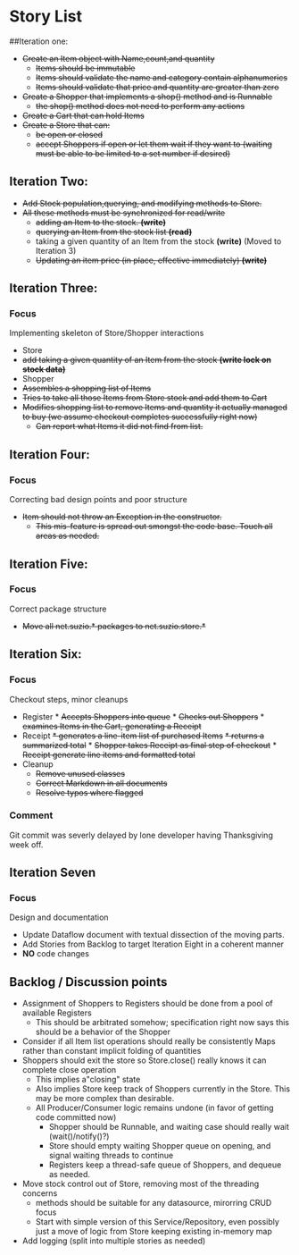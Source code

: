 # Story List
##Iteration one:

* ~~Create an Item object with Name,count,and quantity~~
   * ~~Items should be immutable~~
   * ~~Items should validate the name and category contain alphanumerics~~
   * ~~Items should validate that price and quantity are greater than zero~~
* ~~Create a Shopper that implements a shop() method and is Runnable~~
   * ~~the shop() method does not need to perform any actions~~
* ~~Create a Cart that can hold Items~~
* ~~Create a Store that can:~~
   * ~~be open or closed~~
   * ~~accept Shoppers if open or let them wait if they want to (waiting must be able to be limited to a set number if desired)~~
 
## Iteration Two:

* ~~Add Stock population,querying, and modifying methods to Store.~~
* ~~All these methods must be synchronized for read/write~~
    * ~~adding an Item to the stock. **(write)**~~
    * ~~querying an Item from the stock list **(read)**~~
    * taking a given quantity of an Item from the stock **(write)** (Moved to Iteration 3)
    * ~~Updating an item price (in place, effective immediately) **(write)**~~
   
## Iteration Three:
### Focus

Implementing skeleton of Store/Shopper interactions

* Store
 * ~~add taking a given quantity of an Item from the stock **(write lock on stock data)**~~
* Shopper
 * ~~Assembles a shopping list of Items~~
 * ~~Tries to take all those Items from Store stock and add them to Cart~~
 * ~~Modifies shopping list to remove Items and quantity it actually managed to buy (we assume checkout completes successfully right now)~~
   * ~~Can report what Items it did not find from list.~~
 
## Iteration Four:
### Focus

Correcting bad design points and poor structure

* ~~Item should not throw an Exception in the constructor.~~
   * ~~This mis-feature is spread out smongst the code base.  Touch all areas as needed.~~
  
   
## Iteration Five:
### Focus
 
 Correct package structure
 
 * ~~Move all net.suzio.* packages to net.suzio.store.*~~
 
## Iteration Six:
### Focus
Checkout steps, minor cleanups
 
* Register
      * ~~Accepts Shoppers into queue~~
      * ~~Checks out Shoppers~~
      * ~~examines Items in the Cart, generating a Receipt~~
* Receipt
      ~~* generates a line-item list of purchased Items~~
      ~~* returns a summarized total~~
      * ~~Shopper takes Receipt as final step of checkout~~
      * ~~Receipt generate line items and formatted total~~
* Cleanup
    * ~~Remove unused classes~~
    * ~~Correct Markdown in all documents~~
    * ~~Resolve typos where flagged~~

### Comment

Git commit was severly delayed by lone developer having Thanksgiving week off. 

## Iteration Seven
### Focus

Design and documentation

* Update Dataflow document with textual dissection of the moving parts.
 * Add Stories from Backlog to target Iteration Eight in a coherent manner
* __NO__ code changes

 
## Backlog / Discussion points
 * Assignment of Shoppers to Registers should be done from a pool of available Registers
     * This should be arbitrated somehow; specification right now says this should  be a behavior of the Shopper
 * Consider if all Item list operations should really be consistently Maps rather than constant implicit folding of quantities 
 * Shoppers should exit the store so Store.close() really knows it can complete close operation
    * This implies a"closing" state
    * Also implies Store keep track of Shoppers currently in the Store. This may be more complex than desirable.
    * All Producer/Consumer logic remains undone (in favor of getting code committed now)
      * Shopper should be Runnable, and waiting case should really wait (wait()/notify()?) 
      * Store should empty waiting Shopper queue on opening, and signal waiting threads to continue
      * Registers keep a thread-safe queue of Shoppers, and dequeue as needed.
 * Move stock control out of Store, removing most of the threading concerns
     * methods should be suitable for any datasource, mirorring CRUD focus
     * Start with simple version of this Service/Repository, even possibly just a move of logic from Store keeping existing in-memory map
 * Add logging (split into multiple stories as needed)
  
  
